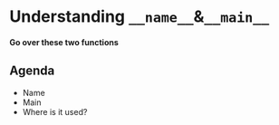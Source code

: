 # Understanding `__name__`&`__main__`
#### Go over these two functions

## Agenda
- Name
- Main
- Where is it used?